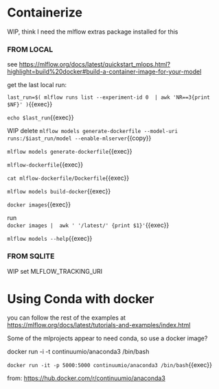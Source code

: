 # Containerize

WIP, think I need the mlflow extras package installed for this

### FROM LOCAL

see https://mlflow.org/docs/latest/quickstart_mlops.html?highlight=build%20docker#build-a-container-image-for-your-model

get the last local run:

`last_run=$( mlflow runs list --experiment-id 0  | awk 'NR==3{print $NF}' )`{{exec}}

`echo $last_run`{{exec}}

WIP delete `mlflow models generate-dockerfile --model-uri runs:/$iast_run/model --enable-mlserver`{{copy}}

`mlflow models generate-dockerfile`{{exec}}

`mlflow-dockerfile`{{exec}}

`cat mlflow-dockerfile/Dockerfile`{{exec}}

`mlflow models build-docker`{{exec}}


`docker images`{{exec}}

run  
`docker images |  awk ' '/latest/' {print $1}'`{{exec}}


`mlflow models --help`{{exec}}


### FROM SQLITE

WIP set MLFLOW_TRACKING_URI




# Using Conda with docker

you can follow the rest of the examples at https://mlflow.org/docs/latest/tutorials-and-examples/index.html

Some of the mlprojects appear to need conda, so use a docker image?

docker run -i -t continuumio/anaconda3 /bin/bash


`docker run -it -p 5000:5000 continuumio/anaconda3 /bin/bash`{{exec}}

from: https://hub.docker.com/r/continuumio/anaconda3 

